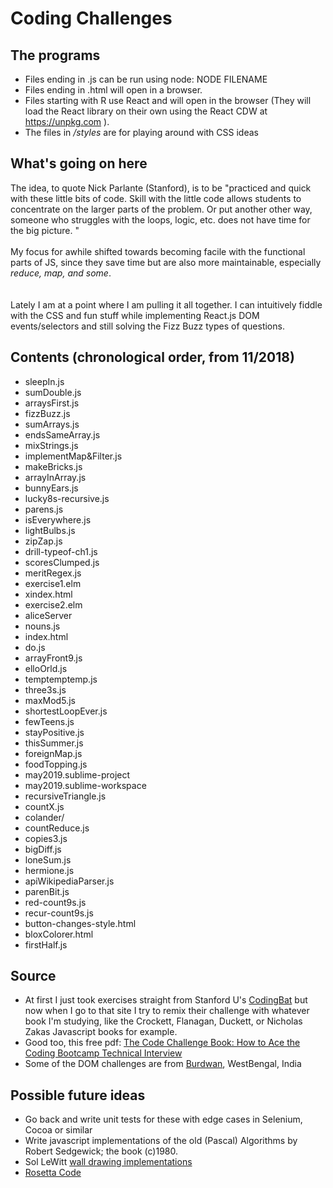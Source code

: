 # Coding Challenges

## The programs
* Files ending in .js can be run using node:   NODE FILENAME
* Files ending in .html will open in a browser.
* Files starting with R use React and will open in the browser (They will load the React library on their own using the React CDW at https://unpkg.com ).
* The files in _/styles_ are for playing around with CSS ideas

## What's going on here
The idea, to quote Nick Parlante (Stanford), is to be "practiced and quick with these little bits of code. Skill with the little code allows students to concentrate on the larger parts of the problem. Or put another other way, someone who struggles with the loops, logic, etc. does not have time for the big picture. "<br><br>
My focus for awhile shifted towards becoming facile with the functional parts of JS, since they save time but are also more maintainable, especially <i>reduce, map, and some</i>.<br><br>  
Lately I am at a point where I am pulling it all together.  I can intuitively fiddle with the CSS and fun stuff while implementing React.js DOM events/selectors and still solving the Fizz Buzz types of questions.  

## Contents (chronological order, from 11/2018) 
* sleepIn.js
* sumDouble.js
* arraysFirst.js
* fizzBuzz.js
* sumArrays.js
* endsSameArray.js
* mixStrings.js
* implementMap&Filter.js
* makeBricks.js
* arrayInArray.js
* bunnyEars.js
* lucky8s-recursive.js
* parens.js
* isEverywhere.js
* lightBulbs.js
* zipZap.js
* drill-typeof-ch1.js
* scoresClumped.js
* meritRegex.js
* exercise1.elm
* xindex.html
* exercise2.elm
* aliceServer
* nouns.js
* index.html
* do.js
* arrayFront9.js
* elloOrld.js
* temptemptemp.js
* three3s.js
* maxMod5.js
* shortestLoopEver.js
* fewTeens.js
* stayPositive.js
* thisSummer.js
* foreignMap.js
* foodTopping.js
* may2019.sublime-project
* may2019.sublime-workspace
* recursiveTriangle.js
* countX.js
* colander/
* countReduce.js
* copies3.js
* bigDiff.js
* loneSum.js
* hermione.js
* apiWikipediaParser.js
* parenBit.js
* red-count9s.js
* recur-count9s.js
* button-changes-style.html
* bloxColorer.html
* firstHalf.js

## Source
* At first I just took exercises straight from Stanford U's [CodingBat](http://codingbat.com) but now when I go to that site I try to remix their challenge with whatever book I'm studying, like the Crockett, Flanagan, Duckett, or Nicholas Zakas Javascript books for example.
* Good too, this free pdf:  [The Code Challenge Book: How to Ace the Coding Bootcamp Technical Interview](   https://coderbyte.com/ebook)
* Some of the DOM challenges are from [Burdwan](https://www.w3resource.com/javascript-exercises/javascript-dom-exercises.php), WestBengal, India
## Possible future ideas
* Go back and write unit tests for these with edge cases in Selenium, Cocoa or similar
* Write javascript implementations of the old (Pascal) Algorithms by Robert Sedgewick; the book (c)1980.
* Sol LeWitt [wall drawing implementations](https://solvingsol.com/solutions/)
* [Rosetta Code](http://rosettacode.org/wiki/Rosetta_Code)


